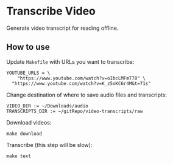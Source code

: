 # Transcribe Video

Generate video transcript for reading offline.

## How to use

Update `Makefile` with URLs you want to transcribe:

```
YOUTUBE_URLS = \
	"https://www.youtube.com/watch?v=oIbcLMFmT78" \
  "https://www.youtube.com/watch?v=K_z5oKC6r4M&t=71s"
```

Change destination of where to save audio files and transcripts:

```
VIDEO_DIR := ~/Downloads/audio
TRANSCRIPTS_DIR := ~/gitRepo/video-transcripts/raw
```

Download videos:

```
make download
```

Transcribe (this step will be slow):

```
make text
```

